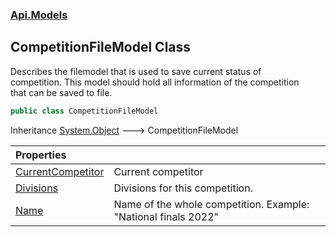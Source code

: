 ### [Api.Models](Api_Models.md 'Api.Models')
## CompetitionFileModel Class
Describes the filemodel that is used to save current status of  
competition. This model should hold all information of the competition  
that can be saved to file.  
```csharp
public class CompetitionFileModel
```

Inheritance [System.Object](https://docs.microsoft.com/en-us/dotnet/api/System.Object 'System.Object') &#129106; CompetitionFileModel  

| Properties | |
| :--- | :--- |
| [CurrentCompetitor](Api_Models_CompetitionFileModel_CurrentCompetitor.md 'Api.Models.CompetitionFileModel.CurrentCompetitor') | Current competitor<br/> |
| [Divisions](Api_Models_CompetitionFileModel_Divisions.md 'Api.Models.CompetitionFileModel.Divisions') | Divisions for this competition.<br/> |
| [Name](Api_Models_CompetitionFileModel_Name.md 'Api.Models.CompetitionFileModel.Name') | Name of the whole competition. Example: "National finals 2022"<br/> |

